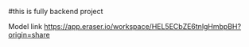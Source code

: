 #this is fully backend project

Model link https://app.eraser.io/workspace/HEL5ECbZE6tnlgHmbpBH?origin=share
